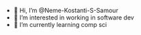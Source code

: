 - 👋 Hi, I’m @Neme-Kostanti-S-Samour
- 👀 I’m interested in working in software dev
- 🌱 I’m currently learning comp sci


<!---
Neme-Kostanti-S-Samour/Neme-Kostanti-S-Samour is a ✨ special ✨ repository because its `README.md` (this file) appears on your GitHub profile.
You can click the Preview link to take a look at your changes.
--->
